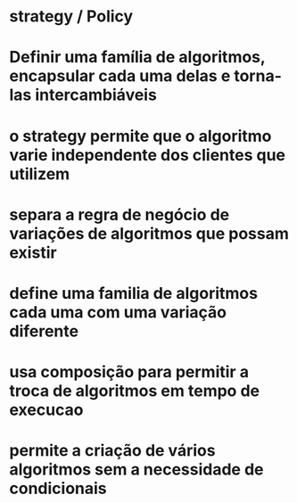 # strategy / Policy
# Definir uma família de algoritmos, encapsular cada uma delas e torna-las intercambiáveis

# o strategy permite que o algoritmo varie independente dos clientes que utilizem
# separa a regra de negócio de variações de algoritmos que possam existir
# define uma familia de algoritmos cada uma com uma variação diferente
# usa composição para permitir a troca de algoritmos em tempo de execucao
# permite a criação de vários algoritmos sem a necessidade de condicionais